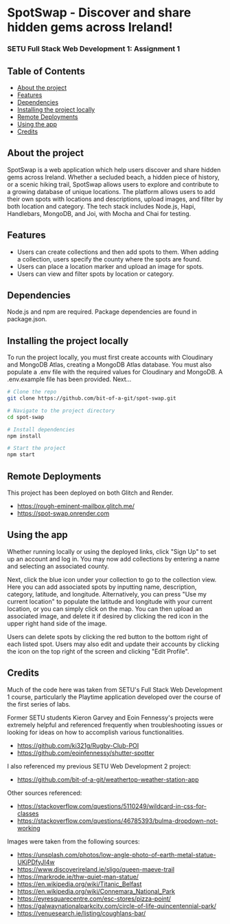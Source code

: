 # SpotSwap - Discover and share hidden gems across Ireland!

### SETU Full Stack Web Development 1: Assignment 1

## Table of Contents
- [About the project](#about-the-project)
- [Features](#features)
- [Dependencies](#dependencies)
- [Installing the project locally](#installing-the-project-locally)
- [Remote Deployments](#remote-deployments)
- [Using the app](#using-the-app)
- [Credits](#credits)

## About the project

SpotSwap is a web application which help users discover and share hidden gems across Ireland. Whether a secluded beach, a hidden piece of history, or a scenic hiking trail, SpotSwap allows users to explore and contribute to a growing database of unique locations. The platform allows users to add their own spots with locations and descriptions, upload images, and filter by both location and category. The tech stack includes Node.js, Hapi, Handlebars, MongoDB, and Joi, with Mocha and Chai for testing. 

## Features

- Users can create collections and then add spots to them. When adding a collection, users specify the county where the spots are found.
- Users can place a location marker and upload an image for spots.
- Users can view and filter spots by location or category.

## Dependencies

Node.js and npm are required. Package dependencies are found in package.json.

## Installing the project locally

To run the project locally, you must first create accounts with Cloudinary and MongoDB Atlas, creating a MongoDB Atlas database. You must also populate a .env file with the required values for Cloudinary and MongoDB. A .env.example file has been provided. Next...

```bash
# Clone the repo
git clone https://github.com/bit-of-a-git/spot-swap.git

# Navigate to the project directory
cd spot-swap

# Install dependencies
npm install

# Start the project
npm start
```

## Remote Deployments

This project has been deployed on both Glitch and Render.

- https://rough-eminent-mailbox.glitch.me/
- https://spot-swap.onrender.com

## Using the app

Whether running locally or using the deployed links, click "Sign Up" to set up an account and log in. You may now add collections by entering a name and selecting an associated county.

Next, click the blue icon under your collection to go to the collection view. Here you can add associated spots by inputting name, description, category, latitude, and longitude. Alternatively, you can press "Use my current location" to populate the latitude and longitude with your current location, or you can simply click on the map. You can then upload an associated image, and delete it if desired by clicking the red icon in the upper right hand side of the image.

Users can delete spots by clicking the red button to the bottom right of each listed spot. Users may also edit and update their accounts by clicking the icon on the top right of the screen and clicking "Edit Profile".

## Credits

Much of the code here was taken from SETU's Full Stack Web Development 1 course, particularly the Playtime application developed over the course of the first series of labs.

Former SETU students Kieron Garvey and Eoin Fennessy's projects were extremely helpful and referenced frequently when troubleshooting issues or looking for ideas on how to accomplish various functionalities. 

- https://github.com/ki321g/Rugby-Club-POI
- https://github.com/eoinfennessy/shutter-spotter

I also referenced my previous SETU Web Development 2 project:

- https://github.com/bit-of-a-git/weathertop-weather-station-app

Other sources referenced:
- https://stackoverflow.com/questions/5110249/wildcard-in-css-for-classes
- https://stackoverflow.com/questions/46785393/bulma-dropdown-not-working


Images were taken from the following sources:
- https://unsplash.com/photos/low-angle-photo-of-earth-metal-statue-UKjPDfyJI4w
- https://www.discoverireland.ie/sligo/queen-maeve-trail
- https://markrode.ie/thw-quiet-man-statue/
- https://en.wikipedia.org/wiki/Titanic_Belfast
- https://en.wikipedia.org/wiki/Connemara_National_Park
- https://eyresquarecentre.com/esc-stores/pizza-point/
- https://galwaynationalparkcity.com/circle-of-life-quincentennial-park/
- https://venuesearch.ie/listing/coughlans-bar/